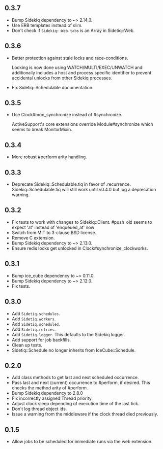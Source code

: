 0.3.7
-----

- Bump Sidekiq dependency to ~> 2.14.0.
- Use ERB templates instead of slim.
- Don't check if `Sidekiq::Web.tabs` is an Array in Sidetiq::Web.

0.3.6
-----

- Better protection against stale locks and race-conditions.

  Locking is now done using WATCH/MULTI/EXEC/UNWATCH and additionally
  includes a host and process specific identifier to prevent accidental
  unlocks from other Sidekiq processes.

- Fix Sidetiq::Schedulable documentation.

0.3.5
-----

- Use Clock#mon_synchronize instead of #synchronize.

  ActiveSupport's core extensions override Module#synchronize which seems to
  break MonitorMixin.

0.3.4
-----

- More robust #perform arity handling.

0.3.3
-----

- Deprecate Sidekiq::Schedulable.tiq in favor of .recurrence.
  Sidekiq::Schedulable.tiq will still work until v0.4.0 but log
  a deprecation warning.

0.3.2
-----

- Fix tests to work with changes to Sidekiq::Client.
  #push_old seems to expect 'at' instead of 'enqueued_at' now
- Switch from MIT to 3-clause BSD license.
- Remove C extension.
- Bump Sidekiq dependency to ~> 2.13.0.
- Ensure redis locks get unlocked in Clock#synchronize_clockworks.

0.3.1
-----

- Bump ice_cube dependency to ~> 0.11.0.
- Bump Sidekiq dependency to ~> 2.12.0.
- Fix tests.

0.3.0
-----

- Add `Sidetiq.schedules`.
- Add `Sidetiq.workers`.
- Add `Sidetiq.scheduled`.
- Add `Sidetiq.retries`.
- Add `Sidetiq.logger`. This defaults to the Sidekiq logger.
- Add support for job backfills.
- Clean up tests.
- Sidetiq::Schedule no longer inherits from IceCube::Schedule.

0.2.0
-----

- Add class methods to get last and next scheduled occurrence.
- Pass last and next (current) occurrence to #perform, if desired.
  This checks the method arity of #perform.
- Bump Sidekiq dependency to 2.8.0
- Fix incorrectly assigned Thread priority.
- Adjust clock sleep depending of execution time of the last tick.
- Don't log thread object ids.
- Issue a warning from the middleware if the clock thread died previously.

0.1.5
-----

- Allow jobs to be scheduled for immediate runs via the web extension.
